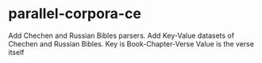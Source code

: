 # parallel-corpora-ce

Add Chechen and Russian Bibles parsers.
Add Key-Value datasets of Chechen and Russian Bibles.
Key is Book-Chapter-Verse
Value is the verse itself
